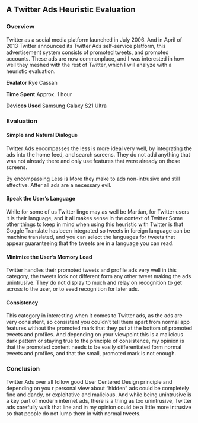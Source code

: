 ## A Twitter Ads Heuristic Evaluation

### Overview

Twitter as a social media platform launched in July 2006. And in April of 2013 Twitter announced its Twitter Ads self-service platform, this advertisement system consists of promoted tweets, and promoted accounts. These ads are now commonplace, and I was interested in how well they meshed with the rest of Twitter, which I will analyze with a heuristic evaluation.

**Evalator** Rye Cassan

**Time Spent** Approx. 1 hour

**Devices Used** Samsung Galaxy S21 Ultra

### Evaluation

#### Simple and Natural Dialogue

Twitter Ads encompasses the less is more ideal very well, by integrating the ads into the home feed, and search screens. They do not add anything that was not already there and only use features that were already on those screens.


By encompassing Less is More they make to ads non-intrusive and still effective. After all ads are a necessary evil.


#### Speak the User’s Language

While for some of us Twitter lingo may as well be Martian, for Twitter users it is their language, and it all makes sense in the context of Twitter.Some other things to keep in mind when using this heuristic with Twitter is that Goggle Translate has been integrated so tweets in foreign language can be machine translated, and you can select the languages for tweets that appear guaranteeing that the tweets are in a language you can read.


#### Minimize the User’s Memory Load

Twitter handles their promoted tweets and profile ads very well in this category, the tweets look not different form any other tweet making the ads unintrusive. They do not display to much and relay on recognition to get across to the user, or to seed recognition for later ads.


#### Consistency

This category in interesting when it comes to Twitter ads, as the ads are very consistent, so consistent you couldn’t tell them apart from normal app features without the promoted mark that they put at the bottom of promoted tweets and profiles. And depending on your viewpoint this is a malicious dark pattern or staying true to the principle of consistence, my opinion is that the promoted content needs to be easily differentiated form normal tweets and profiles, and that the small, promoted mark is not enough.


### Conclusion

Twitter Ads over all follow good User Centered Design principle and depending on you r personal view about “hidden” ads could be completely fine and dandy, or exploitative and malicious. And while being unintrusive is a key part of modern internet ads, there is a thing as too unintrusive, Twitter ads carefully walk that line and in my opinion could be a little more intrusive so that people do not lump them in with normal tweets.
